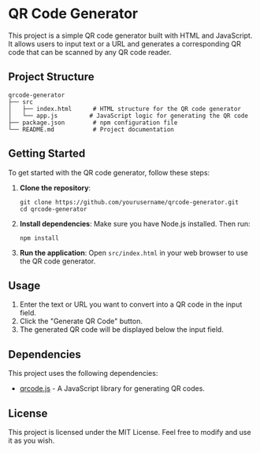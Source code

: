 # QR Code Generator

This project is a simple QR code generator built with HTML and JavaScript. It allows users to input text or a URL and generates a corresponding QR code that can be scanned by any QR code reader.

## Project Structure

```
qrcode-generator
├── src
│   ├── index.html      # HTML structure for the QR code generator
│   └── app.js         # JavaScript logic for generating the QR code
├── package.json        # npm configuration file
└── README.md           # Project documentation
```

## Getting Started

To get started with the QR code generator, follow these steps:

1. **Clone the repository**:
   ```
   git clone https://github.com/yourusername/qrcode-generator.git
   cd qrcode-generator
   ```

2. **Install dependencies**:
   Make sure you have Node.js installed. Then run:
   ```
   npm install
   ```

3. **Run the application**:
   Open `src/index.html` in your web browser to use the QR code generator.

## Usage

1. Enter the text or URL you want to convert into a QR code in the input field.
2. Click the "Generate QR Code" button.
3. The generated QR code will be displayed below the input field.

## Dependencies

This project uses the following dependencies:
- [qrcode.js](https://github.com/davidshimjs/qrcodejs) - A JavaScript library for generating QR codes.

## License

This project is licensed under the MIT License. Feel free to modify and use it as you wish.